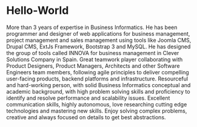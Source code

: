 # Hello-World
More than 3 years of expertise in Business Informatics. He has been programmer and designer of web applications for business management, project management and sales management using tools like Joomla CMS, Drupal CMS, ExtJs Framework, Bootstrap 3 and MySQL. He has designed the group of tools called INNOVA for business management in Clever Solutions Company in Spain. Great teamwork player collaborating with Product Designers, Product Managers, Architects and other Software Engineers team members, following agile principles to deliver compelling user-facing products, backend platforms and infrastructure. Resourceful and hard-working person, with solid Business Informatics conceptual and academic background, with high problem solving skills and proficiency to identify and resolve performance and scalability issues. Excellent communication skills, highly autonomous, love researching cutting edge technologies and mastering new skills. Enjoy solving complex problems, creative and always focused on details to get best abstractions.
